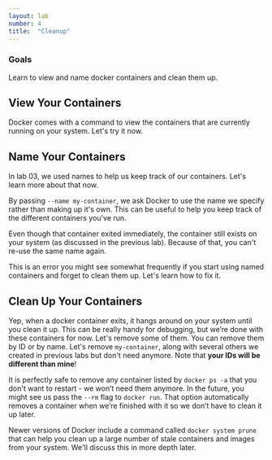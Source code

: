 ```yaml
---
layout: lab
number: 4
title:  "Cleanup"
---
```


### Goals
Learn to view and name docker containers and clean them up.

## View Your Containers

Docker comes with a command to view the containers that are currently running on
your system. Let's try it now.

## Name Your Containers

In lab 03, we used names to help us keep track of our containers. Let's learn
more about that now.

By passing `--name my-container`, we ask Docker to use the name we specify
rather than making up it's own. This can be useful to help you keep track of the
different containers you've run.

Even though that container exited immediately, the container still exists on
your system (as discussed in the previous lab). Because of that, you can't
re-use the same name again.

This is an error you might see somewhat frequently if you start using named
containers and forget to clean them up. Let's learn how to fix it.

## Clean Up Your Containers

Yep, when a docker container exits, it hangs around on your system until you
clean it up. This can be really handy for debugging, but we’re done with these
containers for now. Let's remove some of them. You can remove them by ID or by
name. Let's remove `my-container`, along with several others we created in
previous labs but don't need anymore. Note that **your IDs will be different
than mine**!

It is perfectly safe to remove any container listed by `docker ps -a` that you
don't want to restart - we won’t need them anymore. In the future, you might see
us pass the `--rm` flag to `docker run`. That option automatically removes a
container when we’re finished with it so we don’t have to clean it up later.

Newer versions of Docker include a command called `docker system prune` that can
help you clean up a large number of stale containers and images from your
system. We'll discuss this in more depth later.

